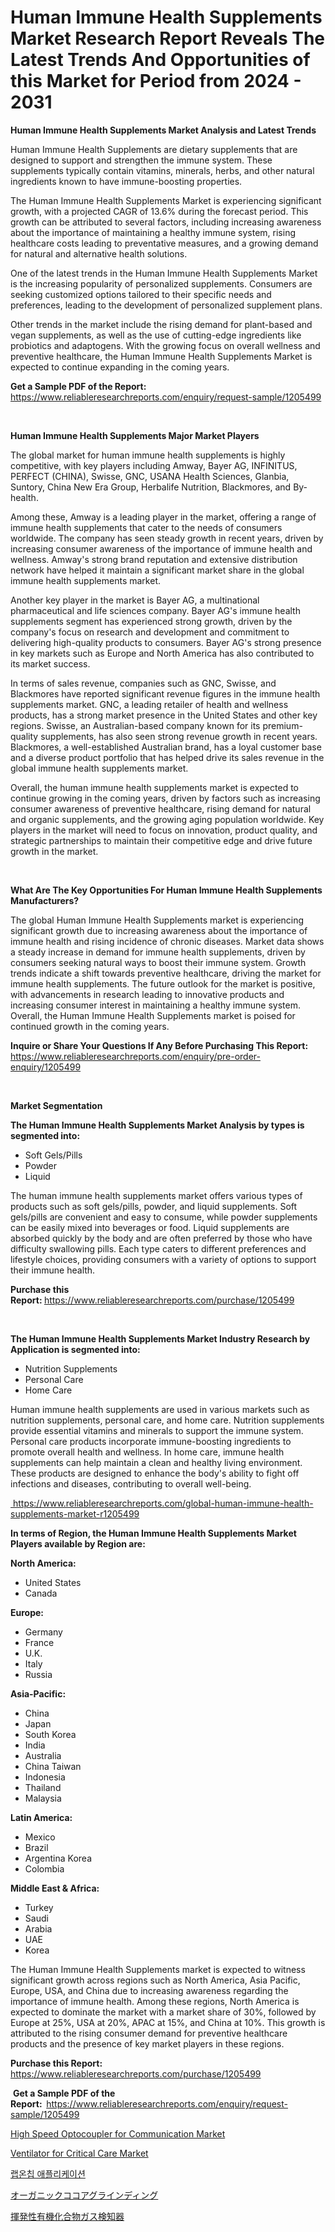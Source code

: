 <p><h1>Human Immune Health Supplements Market Research Report Reveals The Latest Trends And Opportunities of this Market for Period from 2024 - 2031</h1></p><p><strong>Human Immune Health Supplements Market Analysis and Latest Trends</strong></p>
<p><p>Human Immune Health Supplements are dietary supplements that are designed to support and strengthen the immune system. These supplements typically contain vitamins, minerals, herbs, and other natural ingredients known to have immune-boosting properties.</p><p>The Human Immune Health Supplements Market is experiencing significant growth, with a projected CAGR of 13.6% during the forecast period. This growth can be attributed to several factors, including increasing awareness about the importance of maintaining a healthy immune system, rising healthcare costs leading to preventative measures, and a growing demand for natural and alternative health solutions.</p><p>One of the latest trends in the Human Immune Health Supplements Market is the increasing popularity of personalized supplements. Consumers are seeking customized options tailored to their specific needs and preferences, leading to the development of personalized supplement plans.</p><p>Other trends in the market include the rising demand for plant-based and vegan supplements, as well as the use of cutting-edge ingredients like probiotics and adaptogens. With the growing focus on overall wellness and preventive healthcare, the Human Immune Health Supplements Market is expected to continue expanding in the coming years.</p></p>
<p><strong>Get a Sample PDF of the Report:&nbsp;</strong> <a href="https://www.reliableresearchreports.com/enquiry/request-sample/1205499">https://www.reliableresearchreports.com/enquiry/request-sample/1205499</a></p>
<p>&nbsp;</p>
<p><strong>Human Immune Health Supplements Major Market Players</strong></p>
<p><p>The global market for human immune health supplements is highly competitive, with key players including Amway, Bayer AG, INFINITUS, PERFECT (CHINA), Swisse, GNC, USANA Health Sciences, Glanbia, Suntory, China New Era Group, Herbalife Nutrition, Blackmores, and By-health.</p><p>Among these, Amway is a leading player in the market, offering a range of immune health supplements that cater to the needs of consumers worldwide. The company has seen steady growth in recent years, driven by increasing consumer awareness of the importance of immune health and wellness. Amway's strong brand reputation and extensive distribution network have helped it maintain a significant market share in the global immune health supplements market.</p><p>Another key player in the market is Bayer AG, a multinational pharmaceutical and life sciences company. Bayer AG's immune health supplements segment has experienced strong growth, driven by the company's focus on research and development and commitment to delivering high-quality products to consumers. Bayer AG's strong presence in key markets such as Europe and North America has also contributed to its market success.</p><p>In terms of sales revenue, companies such as GNC, Swisse, and Blackmores have reported significant revenue figures in the immune health supplements market. GNC, a leading retailer of health and wellness products, has a strong market presence in the United States and other key regions. Swisse, an Australian-based company known for its premium-quality supplements, has also seen strong revenue growth in recent years. Blackmores, a well-established Australian brand, has a loyal customer base and a diverse product portfolio that has helped drive its sales revenue in the global immune health supplements market.</p><p>Overall, the human immune health supplements market is expected to continue growing in the coming years, driven by factors such as increasing consumer awareness of preventive healthcare, rising demand for natural and organic supplements, and the growing aging population worldwide. Key players in the market will need to focus on innovation, product quality, and strategic partnerships to maintain their competitive edge and drive future growth in the market.</p></p>
<p>&nbsp;</p>
<p><strong>What Are The Key Opportunities For Human Immune Health Supplements Manufacturers?</strong></p>
<p><p>The global Human Immune Health Supplements market is experiencing significant growth due to increasing awareness about the importance of immune health and rising incidence of chronic diseases. Market data shows a steady increase in demand for immune health supplements, driven by consumers seeking natural ways to boost their immune system. Growth trends indicate a shift towards preventive healthcare, driving the market for immune health supplements. The future outlook for the market is positive, with advancements in research leading to innovative products and increasing consumer interest in maintaining a healthy immune system. Overall, the Human Immune Health Supplements market is poised for continued growth in the coming years.</p></p>
<p><strong>Inquire or Share Your Questions If Any Before Purchasing This Report:</strong> <a href="https://www.reliableresearchreports.com/enquiry/pre-order-enquiry/1205499">https://www.reliableresearchreports.com/enquiry/pre-order-enquiry/1205499</a></p>
<p>&nbsp;</p>
<p><strong>Market Segmentation</strong></p>
<p><strong>The Human Immune Health Supplements Market Analysis by types is segmented into:</strong></p>
<p><ul><li>Soft Gels/Pills</li><li>Powder</li><li>Liquid</li></ul></p>
<p><p>The human immune health supplements market offers various types of products such as soft gels/pills, powder, and liquid supplements. Soft gels/pills are convenient and easy to consume, while powder supplements can be easily mixed into beverages or food. Liquid supplements are absorbed quickly by the body and are often preferred by those who have difficulty swallowing pills. Each type caters to different preferences and lifestyle choices, providing consumers with a variety of options to support their immune health.</p></p>
<p><strong>Purchase this Report:&nbsp;</strong><a href="https://www.reliableresearchreports.com/purchase/1205499">https://www.reliableresearchreports.com/purchase/1205499</a></p>
<p>&nbsp;</p>
<p><strong>The Human Immune Health Supplements Market Industry Research by Application is segmented into:</strong></p>
<p><ul><li>Nutrition Supplements</li><li>Personal Care</li><li>Home Care</li></ul></p>
<p><p>Human immune health supplements are used in various markets such as nutrition supplements, personal care, and home care. Nutrition supplements provide essential vitamins and minerals to support the immune system. Personal care products incorporate immune-boosting ingredients to promote overall health and wellness. In home care, immune health supplements can help maintain a clean and healthy living environment. These products are designed to enhance the body's ability to fight off infections and diseases, contributing to overall well-being.</p></p>
<p><a href="https://www.reliableresearchreports.com/global-human-immune-health-supplements-market-r1205499">&nbsp;https://www.reliableresearchreports.com/global-human-immune-health-supplements-market-r1205499</a></p>
<p><strong>In terms of Region, the Human Immune Health Supplements Market Players available by Region are:</strong></p>
<p>
    <p> <strong> North America: </strong>
        <ul>
            <li>United States</li>
            <li>Canada</li>
        </ul>
        </p> 
    <p> <strong> Europe: </strong>
        <ul>
            <li>Germany</li>
            <li>France</li>
            <li>U.K.</li>
            <li>Italy</li>
            <li>Russia</li>
        </ul>
        </p> 
    <p> <strong> Asia-Pacific: </strong>
        <ul>
            <li>China</li>
            <li>Japan</li>
            <li>South Korea</li>
            <li>India</li>
            <li>Australia</li>
            <li>China Taiwan</li>
            <li>Indonesia</li>
            <li>Thailand</li>
            <li>Malaysia</li>
        </ul>
        </p> 
    <p> <strong> Latin America: </strong>
        <ul>
            <li>Mexico</li>
            <li>Brazil</li>
            <li>Argentina Korea</li>
            <li>Colombia</li>
        </ul>
        </p> 
    <p> <strong> Middle East & Africa: </strong>
        <ul>
            <li>Turkey</li>
            <li>Saudi</li>
            <li>Arabia</li>
            <li>UAE</li>
            <li>Korea</li>
        </ul>
    </p>
    </p>
<p><p>The Human Immune Health Supplements market is expected to witness significant growth across regions such as North America, Asia Pacific, Europe, USA, and China due to increasing awareness regarding the importance of immune health. Among these regions, North America is expected to dominate the market with a market share of 30%, followed by Europe at 25%, USA at 20%, APAC at 15%, and China at 10%. This growth is attributed to the rising consumer demand for preventive healthcare products and the presence of key market players in these regions.</p></p>
<p><strong>Purchase this Report: </strong><a href="https://www.reliableresearchreports.com/purchase/1205499">https://www.reliableresearchreports.com/purchase/1205499</a></p>
<p>&nbsp;<strong>Get a Sample PDF of the Report:&nbsp;&nbsp;</strong><a href="https://www.reliableresearchreports.com/enquiry/request-sample/1205499">https://www.reliableresearchreports.com/enquiry/request-sample/1205499</a></p>
<p><strong></strong></p>
<p><p><a href="https://github.com/nicholepatriciadoylenwnrjr0/Market-Research-Report-List-2/blob/main/high-speed-optocoupler-for-communication-market.md">High Speed Optocoupler for Communication Market</a></p><p><a href="https://github.com/gamblestampleyjenny50m5sl6/Market-Research-Report-List-3/blob/main/ventilator-for-critical-care-market.md">Ventilator for Critical Care Market</a></p><p><a href="https://medium.com/@alanperkins1921/%EC%B9%A9-%EB%9E%A9-%EC%9D%91%EC%9A%A9-%EC%8B%9C%EC%9E%A5-%EA%B7%9C%EB%AA%A8-cagr-%EB%8F%99%ED%96%A5-2024-2030-f992e77d51a6">랩온칩 애플리케이션</a></p><p><a href="https://medium.com/@matteills7854/%E3%82%AA%E3%83%BC%E3%82%AC%E3%83%8B%E3%83%83%E3%82%AF%E3%82%B3%E3%82%B3%E3%82%A2%E7%B2%89%E5%B8%82%E5%A0%B4-%E5%B8%82%E5%A0%B4%E3%82%B7%E3%82%A7%E3%82%A2-%E5%B8%82%E5%A0%B4%E5%8B%95%E5%90%91-%E5%B0%86%E6%9D%A5%E3%81%AE%E6%88%90%E9%95%B7%E3%82%92%E6%8E%A2%E3%82%8B-bae53199b843">オーガニックココアグラインディング</a></p><p><a href="https://github.com/KenyonJohns/Market-Research-Report-List-1/blob/main/4344865111582.md">揮発性有機化合物ガス検知器</a></p></p>
